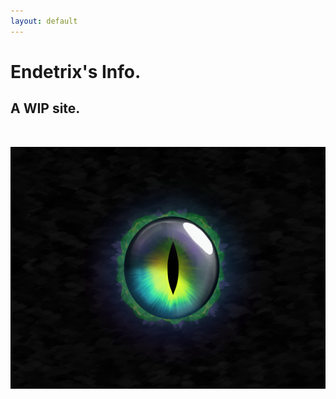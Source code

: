 ```yaml
---
layout: default
---
```


# Endetrix's Info.

## A WIP site.

<br>

![The Eye of Ender](eye.png)

<br>



